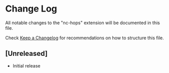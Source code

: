 # Change Log
All notable changes to the "nc-hops" extension will be documented in this file.

Check [Keep a Changelog](http://keepachangelog.com/) for recommendations on how to structure this file.

## [Unreleased]
- Initial release